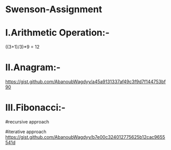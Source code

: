 # Swenson-Assignment

# I.Arithmetic Operation:-
((3+1)/3)*9 = 12

# II.Anagram:-
https://gist.github.com/AbanoubWagdyy/a45a9131337af49c3f9d7f144753bf90

# III.Fibonacci:-
#recursive approach

#iterative approach
https://gist.github.com/AbanoubWagdyy/b7e00c324012775625b12cac9655541d

